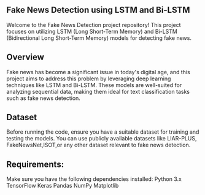 ## Fake News Detection using LSTM and Bi-LSTM
Welcome to the Fake News Detection project repository! This project focuses on utilizing LSTM (Long Short-Term Memory) and Bi-LSTM (Bidirectional Long Short-Term Memory) models for detecting fake news.
## Overview
Fake news has become a significant issue in today's digital age, and this project aims to address this problem by leveraging deep learning techniques like LSTM and Bi-LSTM. These models are well-suited for analyzing sequential data, making them ideal for text classification tasks such as fake news detection.
## Dataset
Before running the code, ensure you have a suitable dataset for training and testing the models. You can use publicly available datasets like LIAR-PLUS, FakeNewsNet,ISOT,or any other dataset relevant to fake news detection.
## Requirements:
Make sure you have the following dependencies installed:
Python 3.x
TensorFlow
Keras
Pandas
NumPy
Matplotlib
